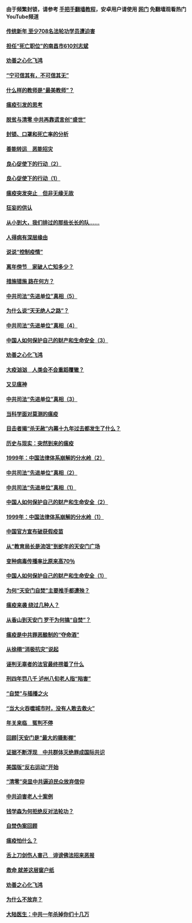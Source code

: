 #### 由于频繁封锁，请参考 [手把手翻墙教程](https://github.com/gfw-breaker/guides/wiki/)，安卓用户请使用 [网门](https://github.com/gfw-breaker/nogfw/blob/master/dl.md?t=03130700) 免翻墙观看热门YouTube频道 

#### [传统新年 至少708名法轮功学员遭迫害](../pages/19/421946.md?t=03130700) 

#### [担任“死亡职位”的南昌市610刘志斌](../pages/19/421957.md?t=03130700) 

#### [劝善之心化飞鸿](../pages/19/421164.md?t=03130700) 

#### [“宁可信其有，不可信其无”](../pages/19/421691.md?t=03130700) 

#### [什么样的教师是“最美教师”？](../pages/19/421755.md?t=03130700) 

#### [瘟疫引发的思考](../pages/19/421594.md?t=03130700) 

#### [脱贫与清零 中共再靠谎言创“盛世”](../pages/19/421590.md?t=03130700) 

#### [封锁、口罩和死亡率的分析](../pages/19/421495.md?t=03130700) 

#### [善能转运　恶能招灾](../pages/19/421334.md?t=03130700) 

#### [良心促使下的行动（2）](../pages/19/421361.md?t=03130700) 

#### [良心促使下的行动（1）](../pages/19/421302.md?t=03130700) 

#### [瘟疫突发突止　但非无缘无故](../pages/19/421281.md?t=03130700) 

#### [狂妄的供认](../pages/19/421199.md?t=03130700) 

#### [从小到大，我们排过的那些长长的队……](../pages/19/421243.md?t=03130700) 

#### [人得病有深层缘由](../pages/19/420864.md?t=03130700) 

#### [说说“控制疫情”](../pages/19/420831.md?t=03130700) 

#### [离年傍节　家破人亡知多少？](../pages/19/420563.md?t=03130700) 

#### [措施错施  路在何方？](../pages/19/420076.md?t=03130700) 

#### [中共司法“先进单位”真相（5）](../pages/19/419453.md?t=03130700) 

#### [为什么说“天无绝人之路”？](../pages/19/419618.md?t=03130700) 

#### [中共司法“先进单位”真相（4）](../pages/19/419452.md?t=03130700) 

#### [中国人如何保护自己的财产和生命安全（3）](../pages/19/419405.md?t=03130700) 

#### [劝善之心化飞鸿](../pages/19/418758.md?t=03130700) 

#### [大疫汹汹　人类会不会重蹈覆辙？](../pages/19/419691.md?t=03130700) 

#### [又见瘟神](../pages/19/419225.md?t=03130700) 

#### [中共司法“先进单位”真相（3）](../pages/19/419451.md?t=03130700) 

#### [当科学面对莫测的瘟疫](../pages/19/419625.md?t=03130700) 

#### [目击者揭“杀无赦”内幕十九年过去都发生了什么？](../pages/19/419617.md?t=03130700) 

#### [历史与现实：突然到来的瘟疫](../pages/19/419619.md?t=03130700) 

#### [1999年：中国法律体系崩解的分水岭（2）](../pages/19/419455.md?t=03130700) 

#### [中共司法“先进单位”真相（2）](../pages/19/419450.md?t=03130700) 

#### [中共司法“先进单位”真相（1）](../pages/19/419449.md?t=03130700) 

#### [中国人如何保护自己的财产和生命安全（2）](../pages/19/419404.md?t=03130700) 

#### [1999年：中国法律体系崩解的分水岭（1）](../pages/19/419454.md?t=03130700) 

#### [中国官方宣布破获假疫苗](../pages/19/419504.md?t=03130700) 

#### [从“教育局长是流氓”到蛇年的天安门广场](../pages/19/419470.md?t=03130700) 

#### [变种病毒传播率比原来高70％](../pages/19/419456.md?t=03130700) 

#### [中国人如何保护自己的财产和生命安全（1）](../pages/19/419403.md?t=03130700) 

#### [为何“天安门自焚”主要推手都遭殃？](../pages/19/419348.md?t=03130700) 

#### [瘟疫来袭 绕过几种人？](../pages/19/419349.md?t=03130700) 

#### [从香山到天安门 罗干为何搞“自焚”？](../pages/19/419270.md?t=03130700) 

#### [瘟疫是中共罪恶酿制的“夺命酒”](../pages/19/419223.md?t=03130700) 

#### [从徐栩“消极抗灾”说起](../pages/19/419224.md?t=03130700) 

#### [诬判无辜者的法官最终捞着了什么](../pages/19/419268.md?t=03130700) 

#### [刑四年罚八千 泸州八旬老人指“陷害”](../pages/19/419232.md?t=03130700) 

#### [“自焚”与插播之火](../pages/19/419226.md?t=03130700) 

#### [“当大火吞噬城市时，没有人敢去救火”](../pages/19/419077.md?t=03130700) 

#### [年关来临　冤判不停](../pages/19/419093.md?t=03130700) 

#### [回顾|天安门是“最大的摄影棚”](../pages/19/380866.md?t=03130700) 

#### [证据不断浮现　中共群体灭绝罪成国际共识](../pages/19/419031.md?t=03130700) 

#### [美国版“反右运动”开始](../pages/19/419030.md?t=03130700) 

#### [“清零”突显中共逼迫民众放弃信仰](../pages/19/418995.md?t=03130700) 

#### [中共迫害老人十案例](../pages/19/418831.md?t=03130700) 

#### [钱学森为何拒绝反对法轮功？](../pages/19/418905.md?t=03130700) 

#### [自焚伪案回顾](../pages/19/418799.md?t=03130700) 

#### [瘟疫怕什么？](../pages/19/418800.md?t=03130700) 

#### [舌上刀剑伤人害己　诽谤佛法招来恶报](../pages/19/418731.md?t=03130700) 

#### [救命 就差这层窗户纸](../pages/19/418706.md?t=03130700) 

#### [劝善之心化飞鸿](../pages/19/416766.md?t=03130700) 

#### [为什么不放弃？](../pages/19/418691.md?t=03130700) 

#### [大陆医生：中共一年杀掉你们十几万](../pages/19/418670.md?t=03130700) 

